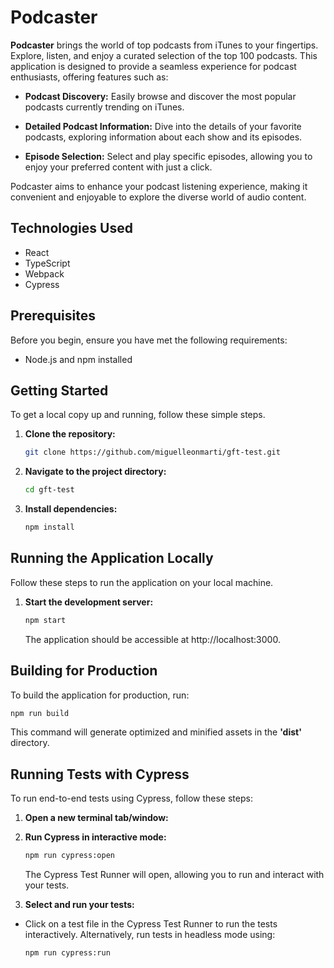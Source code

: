 # Podcaster

**Podcaster** brings the world of top podcasts from iTunes to your fingertips. Explore, listen, and enjoy a curated selection of the top 100 podcasts. This application is designed to provide a seamless experience for podcast enthusiasts, offering features such as:

- **Podcast Discovery:** Easily browse and discover the most popular podcasts currently trending on iTunes.

- **Detailed Podcast Information:** Dive into the details of your favorite podcasts, exploring information about each show and its episodes.

- **Episode Selection:** Select and play specific episodes, allowing you to enjoy your preferred content with just a click.

Podcaster aims to enhance your podcast listening experience, making it convenient and enjoyable to explore the diverse world of audio content.

## Technologies Used

- React
- TypeScript
- Webpack
- Cypress

## Prerequisites

Before you begin, ensure you have met the following requirements:

- Node.js and npm installed

## Getting Started

To get a local copy up and running, follow these simple steps.

1. **Clone the repository:**

   ```bash
   git clone https://github.com/miguelleonmarti/gft-test.git
   ```
2. **Navigate to the project directory:**

   ```bash
   cd gft-test
   ```
3. **Install dependencies:**

   ```bash
   npm install
   ```

## Running the Application Locally

Follow these steps to run the application on your local machine.

1. **Start the development server:**

   ```bash
   npm start
   ```
   The application should be accessible at http://localhost:3000.

## Building for Production

To build the application for production, run:

   ```bash 
   npm run build
   ```
   This command will generate optimized and minified assets in the **'dist'** directory.

## Running Tests with Cypress

To run end-to-end tests using Cypress, follow these steps:

1. **Open a new terminal tab/window:**

2. **Run Cypress in interactive mode:**

   ```bash
   npm run cypress:open
   ```
   The Cypress Test Runner will open, allowing you to run and interact with your tests.

3. **Select and run your tests:**
- Click on a test file in the Cypress Test Runner to run the tests interactively.
Alternatively, run tests in headless mode using:
   ```bash
   npm run cypress:run
   ```
